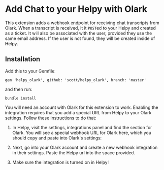 # Add Chat to your Helpy with Olark

This extension adds a webhook endpoint for receiving chat transcripts from Olark. When
a transcript is received, it it `POST`ed to your Helpy and created as a ticket.  It will
also be associated with the user, provided they use the same email address. If the
user is not found, they will be created inside of Helpy.

## Installation

Add this to your Gemfile:

```
gem 'helpy_olark', github: 'scott/helpy_olark', branch: 'master'
```

and then run:

```
bundle install
```

You will need an account with Olark for this extension to work.  Enabling the
integration requires that you add a special URL from Helpy to your Olark settings.
Follow these instructions to do that:

1. In Helpy, visit the settings, integrations panel and find the section for Olark.
You will see a special webhook URL for Olark here, which you should copy and paste
into Olark's settings:  

2. Next, go into your Olark account and create a new webhook integration in their
settings.  Paste the Helpy url into the space provided.

3. Make sure the integration is turned on in Helpy!
